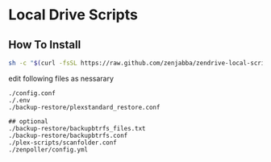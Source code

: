 # Local Drive Scripts

## How To Install

```bash
sh -c "$(curl -fsSL https://raw.github.com/zenjabba/zendrive-local-scripts/master/install/preinstall.sh)"
```
edit following files as nessarary 
```
./config.conf
./.env
./backup-restore/plexstandard_restore.conf

## optional 
./backup-restore/backupbtrfs_files.txt
./backup-restore/backupbtrfs.conf
./plex-scripts/scanfolder.conf
./zenpoller/config.yml
```
